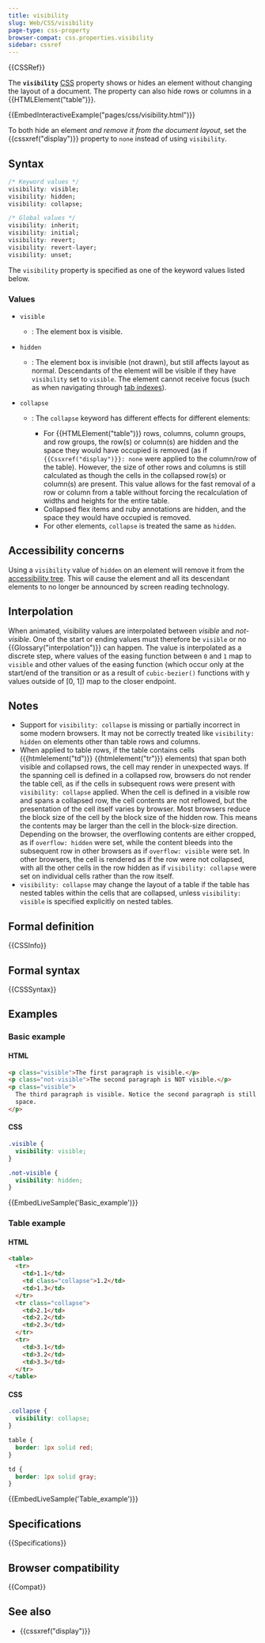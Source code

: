 ```yaml
---
title: visibility
slug: Web/CSS/visibility
page-type: css-property
browser-compat: css.properties.visibility
sidebar: cssref
---
```


{{CSSRef}}

The **`visibility`** [CSS](/en-US/docs/Web/CSS) property shows or hides an element without changing the layout of a document. The property can also hide rows or columns in a {{HTMLElement("table")}}.

{{EmbedInteractiveExample("pages/css/visibility.html")}}

To both hide an element _and remove it from the document layout_, set the {{cssxref("display")}} property to `none` instead of using `visibility`.

## Syntax

```css
/* Keyword values */
visibility: visible;
visibility: hidden;
visibility: collapse;

/* Global values */
visibility: inherit;
visibility: initial;
visibility: revert;
visibility: revert-layer;
visibility: unset;
```

The `visibility` property is specified as one of the keyword values listed below.

### Values

- `visible`
  - : The element box is visible.
- `hidden`
  - : The element box is invisible (not drawn), but still affects layout as normal. Descendants of the element will be visible if they have `visibility` set to `visible`. The element cannot receive focus (such as when navigating through [tab indexes](/en-US/docs/Web/HTML/Global_attributes/tabindex)).
- `collapse`

  - : The `collapse` keyword has different effects for different elements:

    - For {{HTMLElement("table")}} rows, columns, column groups, and row groups, the row(s) or column(s) are hidden and the space they would have occupied is removed (as if `{{Cssxref("display")}}: none` were applied to the column/row of the table). However, the size of other rows and columns is still calculated as though the cells in the collapsed row(s) or column(s) are present. This value allows for the fast removal of a row or column from a table without forcing the recalculation of widths and heights for the entire table.
    - Collapsed flex items and ruby annotations are hidden, and the space they would have occupied is removed.
    - For other elements, `collapse` is treated the same as `hidden`.

## Accessibility concerns

Using a `visibility` value of `hidden` on an element will remove it from the [accessibility tree](/en-US/docs/Learn/Accessibility/What_is_accessibility#accessibility_apis). This will cause the element and all its descendant elements to no longer be announced by screen reading technology.

## Interpolation

When animated, visibility values are interpolated between _visible_ and _not-visible_. One of the start or ending values must therefore be `visible` or no {{Glossary("interpolation")}} can happen. The value is interpolated as a discrete step, where values of the easing function between `0` and `1` map to `visible` and other values of the easing function (which occur only at the start/end of the transition or as a result of `cubic-bezier()` functions with y values outside of \[0, 1]) map to the closer endpoint.

## Notes

- Support for `visibility: collapse` is missing or partially incorrect in some modern browsers. It may not be correctly treated like `visibility: hidden` on elements other than table rows and columns.
- When applied to table rows, if the table contains cells ({{htmlelement("td")}} {{htmlelement("tr")}} elements) that span both visible and collapsed rows, the cell may render in unexpected ways. If the spanning cell is defined in a collapsed row, browsers do not render the table cell, as if the cells in subsequent rows were present with `visibility: collapse` applied. When the cell is defined in a visible row and spans a collapsed row, the cell contents are not reflowed, but the presentation of the cell itself varies by browser. Most browsers reduce the block size of the cell by the block size of the hidden row. This means the contents may be larger than the cell in the block-size direction. Depending on the browser, the overflowing contents are either cropped, as if `overflow: hidden` were set, while the content bleeds into the subsequent row in other browsers as if `overflow: visible` were set. In other browsers, the cell is rendered as if the row were not collapsed, with all the other cells in the row hidden as if `visibility: collapse` were set on individual cells rather than the row itself.
- `visibility: collapse` may change the layout of a table if the table has nested tables within the cells that are collapsed, unless `visibility: visible` is specified explicitly on nested tables.

## Formal definition

{{CSSInfo}}

## Formal syntax

{{CSSSyntax}}

## Examples

### Basic example

#### HTML

```html
<p class="visible">The first paragraph is visible.</p>
<p class="not-visible">The second paragraph is NOT visible.</p>
<p class="visible">
  The third paragraph is visible. Notice the second paragraph is still occupying
  space.
</p>
```

#### CSS

```css
.visible {
  visibility: visible;
}

.not-visible {
  visibility: hidden;
}
```

{{EmbedLiveSample('Basic_example')}}

### Table example

#### HTML

```html
<table>
  <tr>
    <td>1.1</td>
    <td class="collapse">1.2</td>
    <td>1.3</td>
  </tr>
  <tr class="collapse">
    <td>2.1</td>
    <td>2.2</td>
    <td>2.3</td>
  </tr>
  <tr>
    <td>3.1</td>
    <td>3.2</td>
    <td>3.3</td>
  </tr>
</table>
```

#### CSS

```css
.collapse {
  visibility: collapse;
}

table {
  border: 1px solid red;
}

td {
  border: 1px solid gray;
}
```

{{EmbedLiveSample('Table_example')}}

## Specifications

{{Specifications}}

## Browser compatibility

{{Compat}}

## See also

- {{cssxref("display")}}
